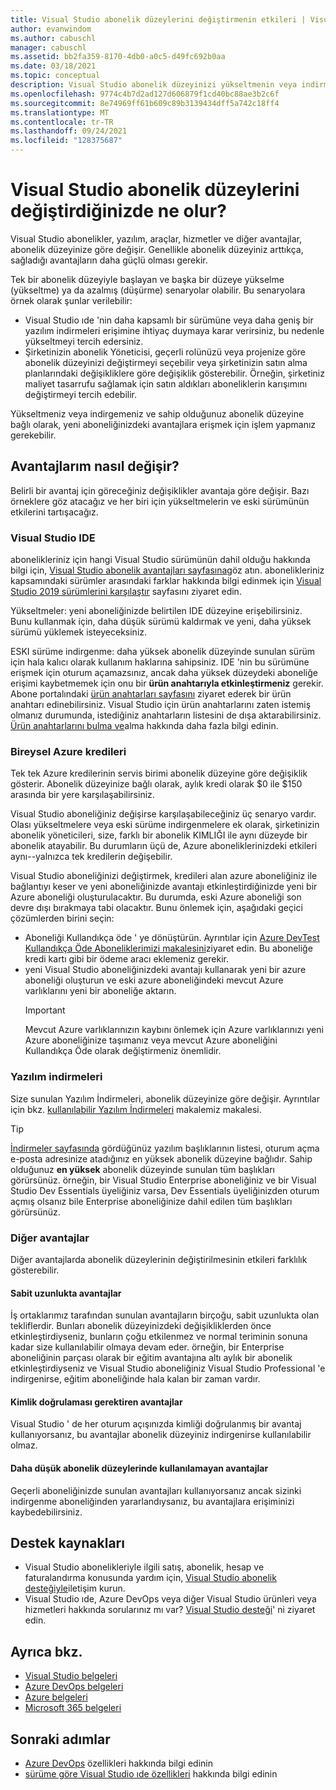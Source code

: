 ```yaml
---
title: Visual Studio abonelik düzeylerini değiştirmenin etkileri | Visual Studio 'Nde
author: evanwindom
ms.author: cabuschl
manager: cabuschl
ms.assetid: bb2fa359-8170-4db0-a0c5-d49fc692b0aa
ms.date: 03/18/2021
ms.topic: conceptual
description: Visual Studio abonelik düzeyinizi yükseltmenin veya indirmeyle ilgili etkileri öğrenin.
ms.openlocfilehash: 9774c4b7d2ad127d606879f1cd40bc88ae3b2c6f
ms.sourcegitcommit: 8e74969ff61b609c89b3139434dff5a742c18ff4
ms.translationtype: MT
ms.contentlocale: tr-TR
ms.lasthandoff: 09/24/2021
ms.locfileid: "128375687"
---
```

# <a name="what-happens-when-you-change-visual-studio-subscription-levels"></a>Visual Studio abonelik düzeylerini değiştirdiğinizde ne olur?
Visual Studio abonelikler, yazılım, araçlar, hizmetler ve diğer avantajlar, abonelik düzeyinize göre değişir.  Genellikle abonelik düzeyiniz arttıkça, sağladığı avantajların daha güçlü olması gerekir.  

Tek bir abonelik düzeyiyle başlayan ve başka bir düzeye yükselme (yükseltme) ya da azalmış (düşürme) senaryolar olabilir.  Bu senaryolara örnek olarak şunlar verilebilir:
- Visual Studio ıde 'nin daha kapsamlı bir sürümüne veya daha geniş bir yazılım indirmeleri erişimine ihtiyaç duymaya karar verirsiniz, bu nedenle yükseltmeyi tercih edersiniz. 
- Şirketinizin abonelik Yöneticisi, geçerli rolünüzü veya projenize göre abonelik düzeyinizi değiştirmeyi seçebilir veya şirketinizin satın alma planlarındaki değişikliklere göre değişiklik gösterebilir. Örneğin, şirketiniz maliyet tasarrufu sağlamak için satın aldıkları aboneliklerin karışımını değiştirmeyi tercih edebilir.  

Yükseltmeniz veya indirgemeniz ve sahip olduğunuz abonelik düzeyine bağlı olarak, yeni aboneliğinizdeki avantajlara erişmek için işlem yapmanız gerekebilir.

## <a name="how-do-my-benefits-change"></a>Avantajlarım nasıl değişir?
Belirli bir avantaj için göreceğiniz değişiklikler avantaja göre değişir.  Bazı örneklere göz atacağız ve her biri için yükseltmelerin ve eski sürümünün etkilerini tartışacağız.

### <a name="visual-studio-ide"></a>Visual Studio IDE
abonelikleriniz için hangi Visual Studio sürümünün dahil olduğu hakkında bilgi için, [Visual Studio abonelik avantajları sayfasına](https://visualstudio.microsoft.com/vs/benefits/)göz atın. abonelikleriniz kapsamındaki sürümler arasındaki farklar hakkında bilgi edinmek için [Visual Studio 2019 sürümlerini karşılaştır](https://visualstudio.microsoft.com/vs/compare/) sayfasını ziyaret edin.
 
Yükseltmeler: yeni aboneliğinizde belirtilen IDE düzeyine erişebilirsiniz.  Bunu kullanmak için, daha düşük sürümü kaldırmak ve yeni, daha yüksek sürümü yüklemek isteyeceksiniz.  

ESKI sürüme indirgenme: daha yüksek abonelik düzeyinde sunulan sürüm için hala kalıcı olarak kullanım haklarına sahipsiniz.  IDE 'nin bu sürümüne erişmek için oturum açamazsınız, ancak daha yüksek düzeydeki aboneliğe erişimi kaybetmemek için onu bir **ürün anahtarıyla etkinleştirmeniz** gerekir.  Abone portalındaki [ürün anahtarları sayfasını](https://my.visualstudio.com/productkeys) ziyaret ederek bir ürün anahtarı edinebilirsiniz.  Visual Studio için ürün anahtarlarını zaten istemiş olmanız durumunda, istediğiniz anahtarların listesini de dışa aktarabilirsiniz. [Ürün anahtarlarını bulma ve](find-keys.md)alma hakkında daha fazla bilgi edinin.

### <a name="individual-azure-credits"></a>Bireysel Azure kredileri
Tek tek Azure kredilerinin servis birimi abonelik düzeyine göre değişiklik gösterir.  Abonelik düzeyinize bağlı olarak, aylık kredi olarak $0 ile $150 arasında bir yere karşılaşabilirsiniz.  

Visual Studio aboneliğiniz değişirse karşılaşabileceğiniz üç senaryo vardır.  Olası yükseltmelere veya eski sürüme indirgenmelere ek olarak, şirketinizin abonelik yöneticileri, size, farklı bir abonelik KIMLIĞI ile aynı düzeyde bir abonelik atayabilir.  Bu durumların üçü de, Azure aboneliklerinizdeki etkileri aynı--yalnızca tek kredilerin değişebilir. 

Visual Studio aboneliğinizi değiştirmek, kredileri alan azure aboneliğiniz ile bağlantıyı keser ve yeni aboneliğinizde avantajı etkinleştirdiğinizde yeni bir Azure aboneliği oluşturulacaktır.  Bu durumda, eski Azure aboneliği son devre dışı bırakmaya tabi olacaktır.  Bunu önlemek için, aşağıdaki geçici çözümlerden birini seçin:
- Aboneliği Kullandıkça öde ' ye dönüştürün.  Ayrıntılar için [Azure DevTest Kullandıkça Öde Aboneliklerimizi makalesini](vs-azure-payg.md)ziyaret edin.  Bu aboneliğe kredi kartı gibi bir ödeme aracı eklemeniz gerekir. 
- yeni Visual Studio aboneliğinizdeki avantajı kullanarak yeni bir azure aboneliği oluşturun ve eski azure aboneliğindeki mevcut Azure varlıklarını yeni bir aboneliğe aktarın. 
  > [!IMPORTANT]
  > Mevcut Azure varlıklarınızın kaybını önlemek için Azure varlıklarınızı yeni Azure aboneliğinize taşımanız veya mevcut Azure aboneliğini Kullandıkça Öde olarak değiştirmeniz önemlidir. 
 
### <a name="software-downloads"></a>Yazılım indirmeleri
Size sunulan Yazılım İndirmeleri, abonelik düzeyinize göre değişir.  Ayrıntılar için bkz. [kullanılabilir Yazılım İndirmeleri](software-download-list.md) makalemiz makalesi. 

  > [!TIP] 
  > [İndirmeler sayfasında](https://my.visualstudio.com/downloads) gördüğünüz yazılım başlıklarının listesi, oturum açma e-posta adresinize atadığınız en yüksek abonelik düzeyine bağlıdır.  Sahip olduğunuz **en yüksek** abonelik düzeyinde sunulan tüm başlıkları görürsünüz.  örneğin, bir Visual Studio Enterprise aboneliğiniz ve bir Visual Studio Dev Essentials üyeliğiniz varsa, Dev Essentials üyeliğinizden oturum açmış olsanız bile Enterprise aboneliğinize dahil edilen tüm başlıkları görürsünüz.  

### <a name="other-benefits"></a>Diğer avantajlar 
Diğer avantajlarda abonelik düzeylerinin değiştirilmesinin etkileri farklılık gösterebilir.  

#### <a name="benefits-with-a-fixed-length"></a>Sabit uzunlukta avantajlar
İş ortaklarımız tarafından sunulan avantajların birçoğu, sabit uzunlukta olan tekliflerdir.  Bunları abonelik düzeyinizdeki değişikliklerden önce etkinleştirdiyseniz, bunların çoğu etkilenmez ve normal teriminin sonuna kadar size kullanılabilir olmaya devam eder.  örneğin, bir Enterprise aboneliğinin parçası olarak bir eğitim avantajına altı aylık bir abonelik etkinleştirdiyseniz ve Visual Studio aboneliğiniz Visual Studio Professional 'e indirgenirse, eğitim aboneliğinde hala kalan bir zaman vardır.  

#### <a name="benefits-that-require-authentication"></a>Kimlik doğrulaması gerektiren avantajlar
Visual Studio ' de her oturum açışınızda kimliği doğrulanmış bir avantaj kullanıyorsanız, bu avantajlar abonelik düzeyiniz indirgenirse kullanılabilir olmaz.  

#### <a name="benefits-that-are-not-available-in-lower-subscription-levels"></a>Daha düşük abonelik düzeylerinde kullanılamayan avantajlar
Geçerli aboneliğinizde sunulan avantajları kullanıyorsanız ancak sizinki indirgenme aboneliğinden yararlandıysanız, bu avantajlara erişiminizi kaybedebilirsiniz.  

## <a name="support-resources"></a>Destek kaynakları
- Visual Studio abonelikleriyle ilgili satış, abonelik, hesap ve faturalandırma konusunda yardım için, [Visual Studio abonelik desteğiyle](https://my.visualstudio.com/gethelp)iletişim kurun.
- Visual Studio ıde, Azure DevOps veya diğer Visual Studio ürünleri veya hizmetleri hakkında sorularınız mı var?  [Visual Studio desteği](https://visualstudio.microsoft.com/support/)' ni ziyaret edin.

## <a name="see-also"></a>Ayrıca bkz.
- [Visual Studio belgeleri](/visualstudio/)
- [Azure DevOps belgeleri](/azure/devops/)
- [Azure belgeleri](/azure/)
- [Microsoft 365 belgeleri](/microsoft-365/)

## <a name="next-steps"></a>Sonraki adımlar
- [Azure DevOps](https://azure.microsoft.com/services/devops/) özellikleri hakkında bilgi edinin
- [sürüme göre Visual Studio ıde özellikleri](https://visualstudio.microsoft.com/vs/compare/) hakkında bilgi edinin